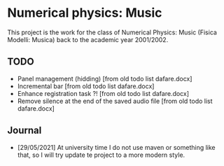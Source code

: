 # Numerical physics: Music
This project is the work for the class of Numerical Physics: Music (Fisica Modelli: Musica) back to the academic year 2001/2002.

## TODO
- Panel management (hidding) [from old todo list dafare.docx]
- Incremental bar [from old todo list dafare.docx]
- Enhance registration task ?! [from old todo list dafare.docx]
- Remove silence at the end of the saved audio file [from old todo list dafare.docx]

## Journal
- [29/05/2021]  At university time I do not use maven or something like that, so I will try update te project to a more modern style. 
